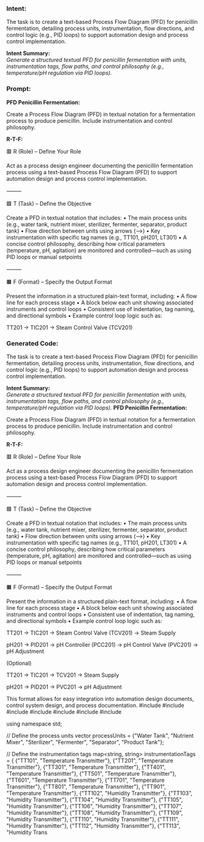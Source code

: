 ### Intent:
The task is to create a text-based Process Flow Diagram (PFD) for penicillin fermentation, detailing process units, instrumentation, flow directions, and control logic (e.g., PID loops) to support automation design and process control implementation.  

**Intent Summary:**  
*Generate a structured textual PFD for penicillin fermentation with units, instrumentation tags, flow paths, and control philosophy (e.g., temperature/pH regulation via PID loops).*

### Prompt:
**PFD Penicillin Fermentation:**

Create a Process Flow Diagram (PFD) in textual notation for a fermentation process to produce penicillin. Include instrumentation and control philosophy.

**R-T-F:**

🟥 R (Role) – Define Your Role

Act as a process design engineer documenting the penicillin fermentation process using a text-based Process Flow Diagram (PFD) to support automation design and process control implementation.

⸻

🟩 T (Task) – Define the Objective

Create a PFD in textual notation that includes:
	•	The main process units (e.g., water tank, nutrient mixer, sterilizer, fermenter, separator, product tank)
	•	Flow direction between units using arrows (-->)
	•	Key instrumentation with specific tag names (e.g., TT101, pH201, LT301)
	•	A concise control philosophy, describing how critical parameters (temperature, pH, agitation) are monitored and controlled—such as using PID loops or manual setpoints

⸻

🟧 F (Format) – Specify the Output Format

Present the information in a structured plain-text format, including:
	•	A flow line for each process stage
	•	A block below each unit showing associated instruments and control loops
	•	Consistent use of indentation, tag naming, and directional symbols
	•	Example control loop logic such as:

 TT201 → TIC201 → Steam Control Valve (TCV201)

### Generated Code:
The task is to create a text-based Process Flow Diagram (PFD) for penicillin fermentation, detailing process units, instrumentation, flow directions, and control logic (e.g., PID loops) to support automation design and process control implementation.  

**Intent Summary:**  
*Generate a structured textual PFD for penicillin fermentation with units, instrumentation tags, flow paths, and control philosophy (e.g., temperature/pH regulation via PID loops).*
**PFD Penicillin Fermentation:**

Create a Process Flow Diagram (PFD) in textual notation for a fermentation process to produce penicillin. Include instrumentation and control philosophy.

**R-T-F:**

🟥 R (Role) – Define Your Role

Act as a process design engineer documenting the penicillin fermentation process using a text-based Process Flow Diagram (PFD) to support automation design and process control implementation.

⸻

🟩 T (Task) – Define the Objective

Create a PFD in textual notation that includes:
	•	The main process units (e.g., water tank, nutrient mixer, sterilizer, fermenter, separator, product tank)
	•	Flow direction between units using arrows (-->)
	•	Key instrumentation with specific tag names (e.g., TT101, pH201, LT301)
	•	A concise control philosophy, describing how critical parameters (temperature, pH, agitation) are monitored and controlled—such as using PID loops or manual setpoints

⸻

🟧 F (Format) – Specify the Output Format

Present the information in a structured plain-text format, including:
	•	A flow line for each process stage
	•	A block below each unit showing associated instruments and control loops
	•	Consistent use of indentation, tag naming, and directional symbols
	•	Example control loop logic such as:

 TT201 → TIC201 → Steam Control Valve (TCV201) → Steam Supply

pH201 → PID201 → pH Controller (PCC201) → pH Control Valve (PVC201) → pH Adjustment

(Optional)

TT201 → TIC201 → TCV201 → Steam Supply

pH201 → PID201 → PVC201 → pH Adjustment

This format allows for easy integration into automation design documents, control system design, and process documentation.
#include <iostream>
#include <vector>
#include <string>
#include <cmath>
#include <cstdlib>
#include <ctime>
#include <map>

using namespace std;

// Define the process units
vector<string> processUnits = {"Water Tank", "Nutrient Mixer", "Sterilizer", "Fermenter", "Separator", "Product Tank"};

// Define the instrumentation tags
map<string, string> instrumentationTags = {
    {"TT101", "Temperature Transmitter"},
    {"TT201", "Temperature Transmitter"},
    {"TT301", "Temperature Transmitter"},
    {"TT401", "Temperature Transmitter"},
    {"TT501", "Temperature Transmitter"},
    {"TT601", "Temperature Transmitter"},
    {"TT701", "Temperature Transmitter"},
    {"TT801", "Temperature Transmitter"},
    {"TT901", "Temperature Transmitter"},
    {"TT102", "Humidity Transmitter"},
    {"TT103", "Humidity Transmitter"},
    {"TT104", "Humidity Transmitter"},
    {"TT105", "Humidity Transmitter"},
    {"TT106", "Humidity Transmitter"},
    {"TT107", "Humidity Transmitter"},
    {"TT108", "Humidity Transmitter"},
    {"TT109", "Humidity Transmitter"},
    {"TT110", "Humidity Transmitter"},
    {"TT111", "Humidity Transmitter"},
    {"TT112", "Humidity Transmitter"},
    {"TT113", "Humidity Trans

